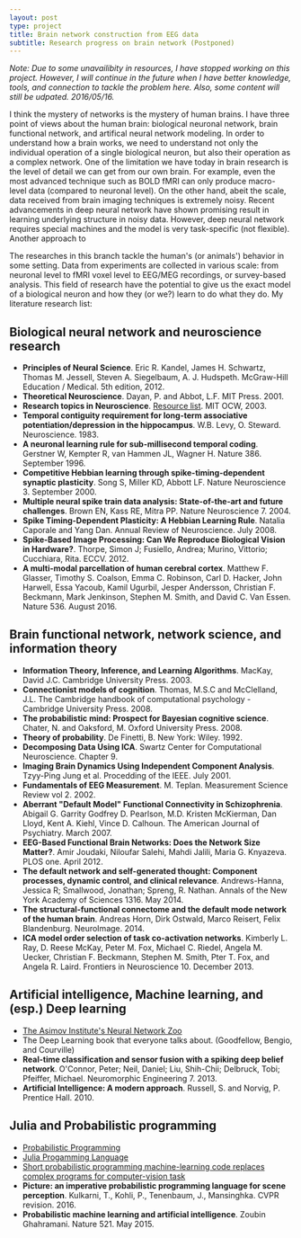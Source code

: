 ```yaml
---
layout: post
type: project
title: Brain network construction from EEG data
subtitle: Research progress on brain network (Postponed)
---
```


_Note: Due to some unavailibity in resources, I have stopped working
on this project. However, I will continue in the future when I have better
knowledge, tools, and connection to tackle the problem here. Also, some
content will still be udpated. 2016/05/16._

I think the mystery of networks is the mystery of human brains. I have three
point of views about the human brain: biological neuronal network, brain functional
network, and artifical neural network modeling. In order to understand how
a brain works, we need to understand not only the individual operation of a single
biological neuron, but also their operation as a complex network. One of the limitation
we have today in brain research is the level of detail we can get from our
own brain. For example, even the most advanced technique such as BOLD fMRI can only produce 
macro-level data (compared to neuronal level). On the other hand, abeit the scale,
data received from brain imaging techniques is extremely noisy. Recent advancements in
deep neural network have shown promising result in learning underlying structure in
noisy data. However, deep neural network requires special machines and the model 
is very task-specific (not flexible). Another approach to 

The researches in this branch tackle the human's (or animals') behavior in
some setting. Data from experiments are collected in various scale: from neuronal level to
fMRI voxel level to EEG/MEG recordings, or survey-based analysis. This field of research have
the potential to give us the exact model of a biological neuron and how they (or we?) learn
to do what they do. My literature research list:

## Biological neural network and neuroscience research

- **Principles of Neural Science**. Eric R. Kandel, James H. Schwartz, Thomas M. Jessell, Steven A. Siegelbaum, A. J. Hudspeth. McGraw-Hill Education / Medical. 5th edition, 2012. 
- **Theoretical Neuroscience**. Dayan, P. and Abbot, L.F. MIT Press. 2001.
- **Research topics in Neuroscience**. [Resource list](https://ocw.mit.edu/courses/brain-and-cognitive-sciences/9-95-a-research-topics-in-neuroscience-january-iap-2003/related-resources/). MIT OCW, 2003.
- **Temporal contiguity requirement for long-term associative potentiation/depression in the hippocampus**. W.B. Levy, O. Steward. Neuroscience. 1983.
- **A neuronal learning rule for sub-millisecond temporal coding**. Gerstner W, Kempter R, van Hammen JL, Wagner H. Nature 386. September 1996.
- **Competitive Hebbian learning through spike-timing-dependent synaptic plasticity**. Song S, Miller KD, Abbott LF. Nature Neuroscience 3. September 2000.
- **Multiple neural spike train data analysis: State-of-the-art and future challenges**. Brown EN, Kass RE, Mitra PP. Nature Neuroscience 7. 2004.
- **Spike Timing-Dependent Plasticity: A Hebbian Learning Rule**. Natalia Caporale and Yang Dan. Annual Review of Neuroscience. July 2008.
- **Spike-Based Image Processing: Can We Reproduce Biological Vision in Hardware?**. Thorpe, Simon J; Fusiello, Andrea; Murino, Vittorio; Cucchiara, Rita. ECCV. 2012.
- **A multi-modal parcellation of human cerebral cortex**. Matthew F. Glasser,  Timothy S. Coalson, Emma C. Robinson, Carl D. Hacker, John Harwell, Essa Yacoub,  Kamil Ugurbil,  Jesper Andersson, Christian F. Beckmann,  Mark Jenkinson, Stephen M. Smith, and David C. Van Essen. Nature 536. August 2016.

## Brain functional network, network science, and information theory

- **Information Theory, Inference, and Learning Algorithms**. MacKay, David J.C. Cambridge University Press. 2003.
- **Connectionist models of cognition**. Thomas, M.S.C and McClelland, J.L. The Cambridge handbook of computational psychology - Cambridge University Press. 2008.
- **The probabilistic mind: Prospect for Bayesian cognitive science**. Chater, N. and Oaksford, M. Oxford University Press. 2008. 
- **Theory of probability**. De Finetti, B. New York: Wiley. 1992.
- **Decomposing Data Using ICA**. Swartz Center for Computational Neuroscience. Chapter 9.
- **Imaging Brain Dynamics Using Independent Component Analysis**. Tzyy-Ping Jung et al. Procedding of the IEEE. July 2001.
- **Fundamentals of EEG Measurement**. M. Teplan. Measurement Science Review vol 2. 2002.
- **Aberrant "Default Model" Functional Connectivity in Schizophrenia**. Abigail G. Garrity Godfrey D. Pearlson, M.D. Kristen McKierman, Dan Lloyd, Kent A. Kiehl, Vince D. Calhoun. The American Journal of Psychiatry. March 2007.
- **EEG-Based Functional Brain Networks: Does the Network Size Matter?**. Amir Joudaki, Niloufar Salehi, Mahdi Jalili, Maria G. Knyazeva. PLOS one. April 2012.
- **The default network and self-generated thought: Component processes, dynamic control, and clinical relevance**. Andrews-Hanna, Jessica R; Smallwood, Jonathan; Spreng, R. Nathan. Annals of the New York Academy of Sciences 1316. May 2014.
- **The structural-functional connectome and the default mode network of the human brain**. Andreas Horn, Dirk Ostwald, Marco Reisert, Felix Blandenburg. NeuroImage. 2014.
- **ICA model order selection of task co-activation networks**. Kimberly L. Ray, D. Reese McKay, Peter M. Fox, Michael C. Riedel, Angela M. Uecker, Christian F. Beckmann, Stephen M. Smith, Pter T. Fox, and Angela R. Laird. Frontiers in Neuroscience 10. December 2013. 

## Artificial intelligence, Machine learning, and (esp.) Deep learning

- [The Asimov Institute's Neural Network Zoo](http://www.asimovinstitute.org/neural-network-zoo/)
- The Deep Learning book that everyone talks about. (Goodfellow, Bengio, and Courville)
- **Real-time classification and sensor fusion with a spiking deep belief network**. O'Connor, Peter; Neil, Daniel; Liu, Shih-Chii; Delbruck, Tobi; Pfeiffer, Michael. Neuromorphic Engineering 7. 2013.
- **Artificial Intelligence: A modern approach**. Russell, S. and Norvig, P. Prentice Hall. 2010.

## Julia and Probabilistic programming

- [Probabilistic Programming](http://probabilistic-programming.org/wiki/Home)
- [Julia Progamming Language](http://julialang.org/)
- [Short probabilistic programming machine-learning code replaces complex programs for computer-vision task](http://www.kurzweilai.net/short-probabilistic-programming-machine-learning-code-replaces-complex-programs-for-computer-vision-tasks)
- **Picture: an imperative probabilistic programming language for scene perception**. Kulkarni, T., Kohli, P., Tenenbaum, J., Mansinghka. CVPR revision. 2016.
- **Probabilistic machine learning and artificial intelligence**. Zoubin Ghahramani. Nature 521. May 2015.
